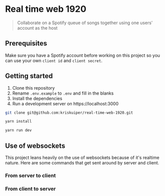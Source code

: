 # Real time web 1920
> Collaborate on a Spotify queue of songs together using one users' account as the host

## Prerequisites
Make sure you have a Spotify account before working on this project so you can use your own `client id` and `client secret`.

## Getting started
1. Clone this repository
2. Rename `.env.example` to `.env` and fill in the blanks
3. Install the dependencies
4. Run a development server on https://localhost:3000

```bash
git clone git@github.com:kriskuiper/real-time-web-1920.git

yarn install

yarn run dev
```

## Use of websockets
This project leans heavily on the use of websockets because of it's realtime nature. Here are some commands that get sent around by server and client.

### From server to client
<!-- Some info -->

### From client to server
<!-- Some more info -->
